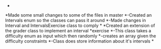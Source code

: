 *
*Made some small changes to some of the files in master
*-Created an Intervals enum so the classes can pass it around
*-Made changes in Interval and IntervalsExercise class to comply
*
*Created an extension of the grader class to implement an interval
*exercise
*-This class takes a difficulty enum as input which then randomly
*-creates an array given the difficulty constraints
*-Class does store information about it's intervals
*